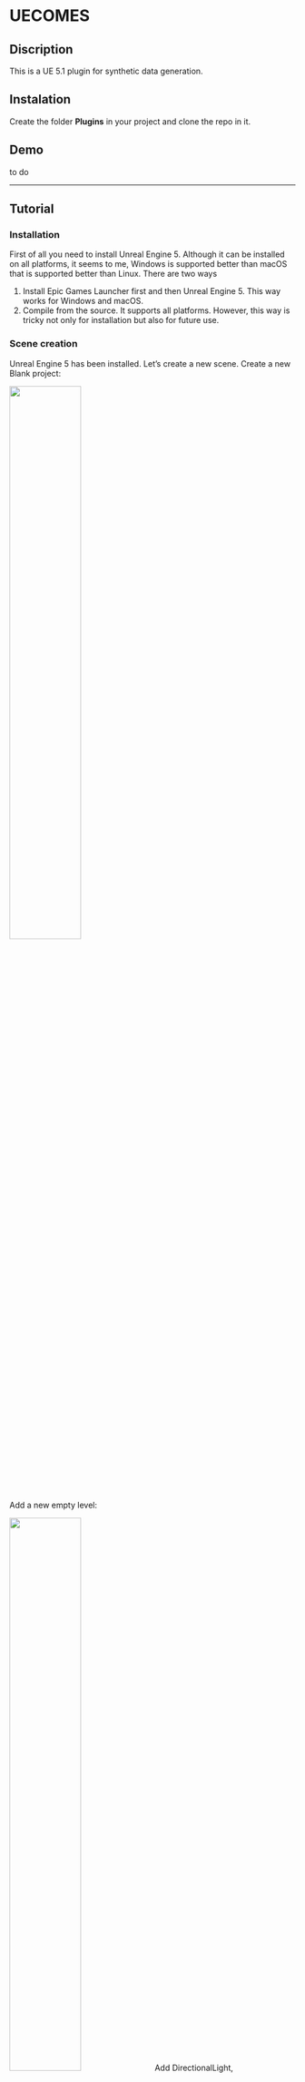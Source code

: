  # UECOMES

 ## Discription

 This is a UE 5.1 plugin for synthetic data generation.


 ## Instalation

Create the folder **Plugins** in your project and clone the repo in it.

 ## Demo

 to do

---

 ## **Tutorial**

### **Installation**
First of all you need to install Unreal Engine 5. Although it can be installed on all platforms, it seems to me, Windows is supported better than macOS that is supported better than Linux.
There are two ways
1. Install Epic Games Launcher first and then Unreal Engine 5. This way works for Windows and macOS.
2. Compile from the source. It supports all platforms. However, this way is tricky not only for installation but also for future use.

### **Scene creation**
Unreal Engine 5 has been installed. Let’s create a new scene. 
Create a new Blank project:

<img src="README_source/ue_00001.png" width=50% height=50%>

Add a new empty level:

<img src="README_source/ue_00002.png" width=50% height=50%>
Add DirectionalLight, ExponentilHeightFog, SkyAtmosphere and SkyLight:

### **MassEntity**
Now we can start by touching MassEntity. MassEntity is a plugin in Unreal Engine 5 for data-oriented calculation. The overview could be found [here](https://docs.unrealengine.com/5.0/en-US/overview-of-mass-entity-in-unreal-engine/) or [here](https://www.youtube.com/watch?v=f9q8A-9DvPo). The first application was the demo The Matrix Awakens. The plugin is quite new and still in development. And unfortunately, the documentation is missing and the existing tutorials which could be found are a bit outdated.
I used [this tutotrial](https://www.youtube.com/watch?v=2LvUB3_PAhI). There were no problems except a few easy to solve. So you can follow it with some small changes to solve possible problems that I’ll describe below
When you open BP_CrowdCharacter, you should see four warning starting by “Get SkeletalMesh: ” :

<img src="README_source/ue_00008.png" width=50% height=50%>

As written in warnings, replace all problem nodes by GetSkeletalMeshAsset:

<img src="README_source/ue_00009.png" width=35% height=35%>
<img src="README_source/ue_00010.png" width=37.25% height=37.25%>

At 6:00, add two fragments (Transform Fragments and Agent Radius Fragments) into Assorted Fragments. Simulation doesn’t work without those two fragments.

<img src="README_source/ue_00017.png" width=50% height=50%>

While starting the simulation you can see this error: 

<img src="README_source/ue_00018.png" width=30% height=30%>

I didn’t figure out who to fix it. I only found [this discussion on the official UE forum](https://forums.unrealengine.com/t/solved-ue5-mass-ai-some-traits-are-requiring-the-presence-of-fragments-which-are-missing/691512). Anyways, the simulation works.
At 8:02, don’t close DA_CrowdAgent, but expand the StateTree fragment and create a StateTree by this way. I don’t know (likely a bug) why but the way presented in the video doesn’t work : it is impossible to select the StateTree in the fragment setting.

<img src="README_source/ue_00016.png" width=50% height=50%>

Now we have a pedestrian simulation. Time to capture and create annotations.

### **Masking** 
Unreal Engine 5 has several methods to create masks. You can find videos about it for exemple [here](https://www.youtube.com/watch?v=PiQ_JLJKi0M) and [here](https://www.youtube.com/watch?v=JH07z9Ap1hk). I recommend you watch the first video. Next we’ll see how to create instance segmentation masks via a stencil buffer.
The stencil buffer is one of multiple buffers used for rendering. The objective of this buffer is to limit the area of rendering. The possible way of its application you can find below: https://www.youtube.com/watch?v=EzM8LGzMjmc
The first thing we need is to enable Custom Depth-Stencil Pass.
Edit->Project Setings…. 

<img src="README_source/ue_00019.png" width=30% height=30%>

Write “depth” and enable Custom Depth-Stencil Pass with the value Enabled with stencil 

<img src="README_source/ue_00020.png" width=50% height=50%>

If you want to change the stencil value of an object, select the object, enable Render CustomDepth Pass in its settings and set a value you wish to Custom DepthStencil Value. 
Exemple with a plane: 

<img src="README_source/ue_00021.png" width=20% height=20%>

It is possible to visualize the scene with the stencil value. Click Lit->Buffer Visualization->Custom Stencil 

<img src="README_source/ue_00022.png" width=25% height=25%>

Let us return to BP_CrowdCharacter. Actors created by MassEntity system don’t exist at the begging of the simulation/game. So, iterating through all objects in the scene and changing their stencil value at the beginning is not a good idea. This is the reason why [UnrealGT](https://github.com/unrealgt/unrealgt) doesn’t work with the MassEntity system. It seems there are two ways to handle it:
1. Use MassSpawner from MassEntity system in order to set the stencil value (honestly I tried this approach several times, didn't succeed)
2. Set the stencil value in ”the constructor” of BP_CrowdCharacter

As you might have guessed, I’am going to show the second approach. 
Open BP_CrowdCharacter. Add a new function, call it SetStencilValue and drop into SetupComponents. Open this function and create a Blueprint graph as shown below. ue_00024.
The logic is pretty simple. We get an array of all objects of class BP_CrowdCharacter having been created until the present. The length of this array plus one is used as the stencil value of Mesh or Groom Components of the new object of class BP_CrowdCharacter. In our case, Skeletal Mesh Components are Bottom, Shoes, Top, Accessory, Body, Face, Hair, Beard, Mustache.

Return to the ConstructionScript. 

<img src="README_source/ue_00025.png" width=20% height=20%>

And add the SetStencilValue function. 

<img src="README_source/ue_00026.png" width=50% height=50%>

Now we need to create a post processing material. It could be used for masking, depth map, normal map or whatever.
Right click and chose “Material”:

<img src="README_source/ue_pm_001.png" width=50% height=50%>

Open it and change “Material domain” from “Surface” to “Post Process”: 

<img src="README_source/ue_pm_002.png" width=50% height=50%>

Right click and add “Scene Texture”: 

<img src="README_source/ue_pm_003.png" width=50% height=50%>

Change “Scene Texture Id” from “SceneColor” to “CustomStencil”: 

<img src="README_source/ue_pm_004.png" width=50% height=50%>

Right click and add Divide node. Connect all nodes:

<img src="README_source/ue_pm_005.png" width=50% height=50%>

You can find the example of a post processing material for the depth capture: 

<img src="README_source/ue_pm_006.png" width=50% height=50%>


### **Writing on disk**
There is a very good tutorial about Image capturing for Unreal Engine 4, 5 - [link](https://github.com/TimmHess/UnrealImageCapture).
Few words about it. The main idea is to capture the screen without blocking RenderThread and GameThread. Otherwise, FPS is dropped down (until 3-5). A render request is placed on the UE rendering pipeline. Once the render request is completed and all data (i.e. screen capture, masks, depth) is ready, we save the data to disk via an asynchronous procedure in order not to block GameThread.
I recommend you to read the [full tutorial](https://github.com/TimmHess/UnrealImageCapture) mentioned above.

I added several changes to the ‘CameraCaptureManager’ class. But the general structure stays the same.
1. CaptureComponent (USceneCaptureComponent2D) is created and attached to the RootComponent in the constructor.
2. CaptureComponent->GetCaptureComponent2D()->... is replaced just by CaptureComponent->...
3. I remove .png format and float scene capturing for CaptureManager
4. The original code is a bit outdated (if the comments in the source code of UE 5.1 are still reliable). All preparations for writing to disk could be done just by one line: ImageWrapperModule.CompressImage(ImgData, EImageFormat::PNG, FImageView(nextRenderRequest->Image.GetData(), FrameWidth, FrameHeight));
5. Implemented a code in order to transform mask into rle-encoding
6. Added structs for CoCo-like annotations (in the folder CoCoDataStruct)
7. Added RunAsyncJsonSaveTask AsyncSaveJsonToDiskTask to save json to disk
8. All AsyncTasks moved to separated files in the folder AsyncTasks

Unreal Engine includes the class [FJsonObjectConverter](https://docs.unrealengine.com/4.27/en-US/API/Runtime/JsonUtilities/FJsonObjectConverter/) that can convert a UStruct (defined by you) to JsonObject and vice versa. Then the JsonObject can be serialized and write to disk by [FFileHelper](https://docs.unrealengine.com/4.27/en-US/API/Runtime/Core/Misc/FFileHelper/)::SaveStringToFile
